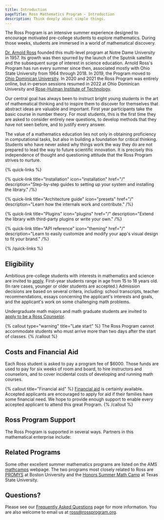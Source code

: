 ```yaml
---
title: Introduction
pageTitle: Ross Mathematics Program - Introduction
description: Think deeply about simple things.
---
```


The Ross Program is an intensive summer experience designed to encourage motivated pre-college students to explore mathematics. During those weeks, students are immersed in a world of mathematical discovery.

[Dr. Arnold Ross](alumni/biography) founded this multi-level program at Notre Dame University in 1957. Its growth was then spurred by the launch of the Sputnik satellite and the subsequent surge of interest in science education. Arnold Ross's Program has run every summer since then, associated mostly with Ohio State University from 1964 through 2018. In 2019, the Program moved to [Ohio Dominican University](https://ohiodominican.edu). In 2020 and 2021 the Ross Program was entirely online, but in-person sessions resumed in 2022 at Ohio Dominican University and [Rose-Hulman Institute of Technology](https://rose-hulman.edu).

Our central goal has always been to instruct bright young students in the art of mathematical thinking and to inspire them to discover for themselves that abstract ideas are valuable and important. First year participants take the basic course in number theory. For most students, this is the first time they are asked to consider entirely new questions, to develop methods that they have not seen before, and to justify every answer.

The value of a mathematics education lies not only in obtaining proficiency in computational tasks, but also in building a foundation for critical thinking. Students who have never asked why things work the way they do are not prepared to lead the way to future scientific innovation. It is precisely this independence of thought and questioning attitude that the Ross Program strives to nurture.

{% quick-links %}

{% quick-link title="Installation" icon="installation" href="/" description="Step-by-step guides to setting up your system and installing the library." /%}

{% quick-link title="Architecture guide" icon="presets" href="/" description="Learn how the internals work and contribute." /%}

{% quick-link title="Plugins" icon="plugins" href="/" description="Extend the library with third-party plugins or write your own." /%}

{% quick-link title="API reference" icon="theming" href="/" description="Learn to easily customize and modify your app's visual design to fit your brand." /%}

{% /quick-links %}

## Eligibility

Ambitious pre-college students with interests in mathematics and science are invited to [apply](students/apply). First-year students range in age from 15 to 18 years old. (In rare cases, younger or older students are accepted.) Admission decisions are based on several critera, including: school transcripts, teacher recommendations, essays concerning the applicant's interests and goals, and the applicant's work on some challenging math problems.

Undergraduate math majors and math graduate students are invited to [apply to be a Ross Counselor](counselors/apply).

{% callout type="warning" title="Late start" %}
The Ross Program cannot accommodate students who must arrive more than two days after the start of classes.
{% /callout %}

## Costs and Financial Aid

Each Ross student is asked to pay a program fee of $6000. Those funds are used to pay for six weeks of room and board, to hire instructors and counselors, and to cover incidental costs of developing and running math courses.

{% callout title="Financial aid" %}
[Financial aid](students/faq/#are-scholarships-available) is certainly available. Accepted applicants are encouraged to apply for aid if their families have some financial need. We hope to provide enough support to enable every accepted applicant to attend this great Program.
{% /callout %}

## Ross Program Support

The Ross Program is supported in several ways. Partners in this mathematical enterprise include:

## Related Programs

Some other excellent summer mathematics programs are listed on the AMS [mathcamps](https://ams.org/opportunities) webpage. The two programs most closely related to Ross are [PROMYS](https://promys.org) at Boston University and the [Honors Summer Math Camp](https://txstate.edu/mathworks/camps/Summer-Math-Camps-Information/hsmc.html) at Texas State University.

## Questions?

Please see our [Frequently Asked Questions](students/faq) page for more information. You are also welcome to email us at [ross@rossprogram.org](mailto:ross@rossprogram.org).